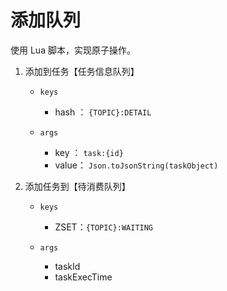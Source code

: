 # 添加队列


使用 Lua 脚本，实现原子操作。

1. 添加到任务【任务信息队列】

   - `keys`
     - hash ： `{TOPIC}:DETAIL`

   - `args`
     - key  ： `task:{id}`
     - value： `Json.toJsonString(taskObject)`

2. 添加任务到【待消费队列】

   - `keys`
     - ZSET：`{TOPIC}:WAITING`

   - `args`
     - taskId
     - taskExecTime

